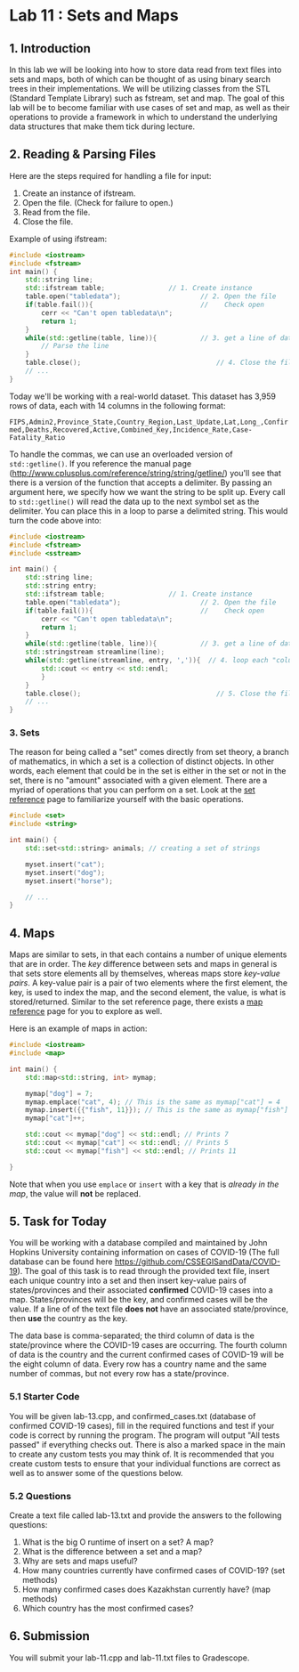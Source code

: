 # Lab 11 : Sets and Maps

## 1. Introduction

In this lab we will be looking into how to store data read from text files into sets and maps, both of which can be thought of as using binary search trees in their implementations. We will be utilizing classes from the STL (Standard Template Library) such as fstream, set and map. The goal of this lab will be to become familiar with use cases of set and map, as well as their operations to provide a framework in which to understand the underlying data structures that make them tick during lecture.

## 2. Reading & Parsing Files

Here are the steps required for handling a file for input:

1. Create an instance of ifstream.
2. Open the file. (Check for failure to open.)
3. Read from the file.
4. Close the file.

Example of using ifstream:

```c++
#include <iostream>
#include <fstream>
int main() {
    std::string line;
    std::ifstream table;                // 1. Create instance
    table.open("tabledata");                    // 2. Open the file
    if(table.fail()){                           //    Check open
        cerr << "Can't open tabledata\n";
        return 1;
    }
    while(std::getline(table, line)){           // 3. get a line of data from table, store in string
		// Parse the line
    }    
    table.close();                                  // 4. Close the file
    // ...
}
```

Today we'll be working with a real-world dataset. This dataset has 3,959 rows of data, each with 14 columns in the following format:

`FIPS,Admin2,Province_State,Country_Region,Last_Update,Lat,Long_,Confirmed,Deaths,Recovered,Active,Combined_Key,Incidence_Rate,Case-Fatality_Ratio`

To handle the commas, we can use an overloaded version of ```std::getline()```. If you reference the manual page (http://www.cplusplus.com/reference/string/string/getline/) you'll see that there is a version of the function that accepts a delimiter. By passing an argument here, we specify how we want the string to be split up. Every call to ```std::getline()``` will read the data up to the next symbol set as the delimiter. You can place this in a loop to parse a delimited string. This would turn the code above into:

```c++
#include <iostream>
#include <fstream>
#include <sstream>

int main() {
    std::string line;
    std::string entry;
    std::ifstream table;                // 1. Create instance
    table.open("tabledata");                    // 2. Open the file
    if(table.fail()){                           //    Check open
        cerr << "Can't open tabledata\n";
        return 1;
    }
    while(std::getline(table, line)){           // 3. get a line of data from table, store in 'line'
	std::stringstream streamline(line);
	while(std::getline(streamline, entry, ',')){  // 4. loop each "column" in 'line'. It will be stored into 'entry'
	    std::cout << entry << std::endl;
    	}
    }    
    table.close();                                  // 5. Close the file
    // ...
}
```

### 3. Sets

The reason for being called a "set" comes directly from set theory, a branch of mathematics, in which a set is a collection of distinct objects. In other words, each element that could be in the set is either in the set or not in the set, there is no "amount" associated with a given element. There are a myriad of operations that you can perform on a set. Look at the [set reference](http://en.cppreference.com/w/cpp/container/set) page to familiarize yourself with the basic operations.

```c++
#include <set>
#include <string>

int main() {
    std::set<std::string> animals; // creating a set of strings

	myset.insert("cat");
	myset.insert("dog");
	myset.insert("horse");

	// ...
}
```

## 4. Maps

Maps are similar to sets, in that each contains a number of unique elements that are in order. The *key* difference between sets and maps in general is that sets store elements all by themselves, whereas maps store *key-value pairs*. A key-value pair is a pair of two elements where the first element, the key, is used to index the map, and the second element, the value, is what is stored/returned. Similar to the set reference page, there exists a [map reference](https://en.cppreference.com/w/cpp/container/map) page for you to explore as well.

Here is an example of maps in action:

```c++
#include <iostream>
#include <map>

int main() {
    std::map<std::string, int> mymap;

    mymap["dog"] = 7;
    mymap.emplace("cat", 4); // This is the same as mymap["cat"] = 4
    mymap.insert({{"fish", 11}}); // This is the same as mymap["fish"] = 11
    mymap["cat"]++;

    std::cout << mymap["dog"] << std::endl; // Prints 7
    std::cout << mymap["cat"] << std::endl; // Prints 5
    std::cout << mymap["fish"] << std::endl; // Prints 11

}
```

Note that when you use `emplace` or `insert` with a key that is *already in the map*, the value will **not** be replaced.

## 5. Task for Today

You will be working with a database compiled and maintained by John Hopkins University containing information on cases of COVID-19 (The full database can be found here https://github.com/CSSEGISandData/COVID-19). The goal of this task is to read through the provided text file, insert each unique country into a set and then insert key-value pairs of states/provinces and their associated **confirmed** COVID-19 cases into a map. States/provinces will be the key, and confirmed cases will be the value. If a line of of the text file **does not** have an associated state/province, then **use** the country as the key.

The data base is comma-separated; the third column of data is the state/province where the COVID-19 cases are occurring. The fourth column of data is the country and the current confirmed cases of COVID-19 will be the eight column of data. Every row has a country name and the same number of commas, but not every row has a state/province.

### 5.1 Starter Code

You will be given lab-13.cpp, and confirmed_cases.txt (database of confirmed COVID-19 cases), fill in the required functions and test if your code is correct by running the program. The program will output "All tests passed" if everything checks out. There is also a marked space in the main to create any custom tests you may think of. It is recommended that you create custom tests to ensure that your individual functions are correct as well as to answer some of the questions below.

### 5.2 Questions

Create a text file called lab-13.txt and provide the answers to the following questions:

1. What is the big O runtime of insert on a set? A map?
2. What is the difference between a set and a map?
3. Why are sets and maps useful?
4. How many countries currently have confirmed cases of COVID-19? (set methods)
5. How many confirmed cases does Kazakhstan currently have? (map methods)
6. Which country has the most confirmed cases?

## 6. Submission

You will submit your lab-11.cpp and lab-11.txt files to Gradescope.
